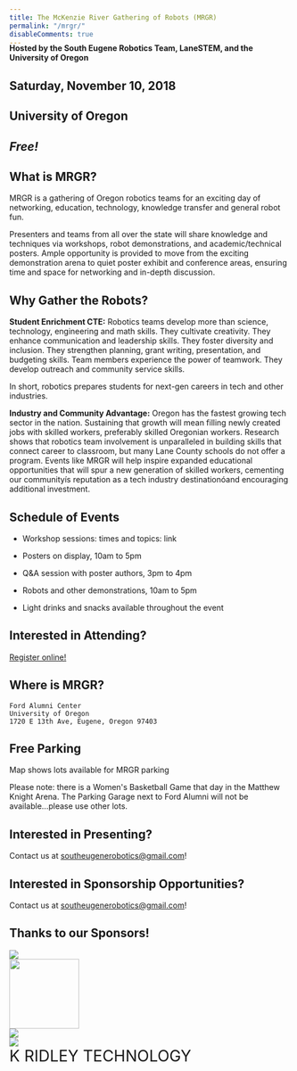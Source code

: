 ```yaml
---
title: The McKenzie River Gathering of Robots (MRGR)
permalink: "/mrgr/"
disableComments: true
---
```


<h4 style="margin-top: -20px;">Hosted by the South Eugene Robotics Team, LaneSTEM, and the University of Oregon</h4>

<h2>Saturday, November 10, 2018</h2>
<h2>University of Oregon</h2>
<h2 style="margin-bottom: 20px;"><i>Free!</i></h2>

## What is MRGR?

MRGR is a gathering of Oregon robotics teams for an exciting day of networking, education, technology, knowledge transfer and general robot fun.

Presenters and teams from all over the state will share knowledge and techniques via workshops, robot demonstrations, and academic/technical posters. Ample opportunity is provided to move from the exciting demonstration arena to quiet poster exhibit and conference areas, ensuring time and space for networking and in-depth discussion.

## Why Gather the Robots?

**Student Enrichment CTE:** Robotics teams develop more than science, technology, engineering and math skills. They cultivate creativity. They enhance communication and leadership skills. They foster diversity and inclusion. They strengthen planning, grant writing, presentation, and budgeting skills. Team members experience the power of teamwork. They develop outreach and community service skills.

In short, robotics prepares students for next-gen careers in tech and other industries.

**Industry and Community Advantage:** Oregon has the fastest growing tech sector in the nation. Sustaining that growth will mean filling newly created jobs with skilled workers, preferably skilled Oregonian workers. Research shows that robotics team involvement is unparalleled in building skills that connect career to classroom, but many Lane County schools do not offer a program. Events like MRGR will help inspire expanded educational opportunities that will spur a new generation of skilled workers, cementing our communityís reputation as a tech industry destinationóand encouraging additional investment.

## Schedule of Events

* Workshop sessions: times and topics: link

* Posters on display, 10am to 5pm

* Q&A session with poster authors, 3pm to 4pm

* Robots and other demonstrations, 10am to 5pm

* Light drinks and snacks available throughout the event

## Interested in Attending?

[Register online!](https://goo.gl/ZqbBWn)

## Where is MRGR?

    Ford Alumni Center
    University of Oregon
    1720 E 13th Ave, Eugene, Oregon 97403

## Free Parking <link to map>

Map shows lots available for MRGR parking

Please note: there is a Women's Basketball Game that day in the Matthew Knight Arena. The Parking Garage next to Ford Alumni will not be available...please use other lots.

## Interested in Presenting?

Contact us at [southeugenerobotics@gmail.com](mailto:southeugenerobotics@gmail.com)!

## Interested in Sponsorship Opportunities?

Contact us at [southeugenerobotics@gmail.com](mailto:southeugenerobotics@gmail.com)!

## Thanks to our Sponsors!

<div class="sponsor-grid">
    <div class="sponsor">
        <img src="https://xsmedia.com/wp-content/uploads/XS-Media-Logo-Horizontal-Lite-Black.png" class="sponsor-image" />
    </div>
    <div class="sponsor">
        <img src="https://pbs.twimg.com/profile_images/2514772194/uwlg4rrfdhbimiyvowab.png" height="125" class="sponsor-image" />
    </div>
    <div class="sponsor">
        <img src="http://mediad.publicbroadcasting.net/p/klcc/files/styles/x_large/public/201402/springfield_logo.jpg" class="sponsor-image" />
    </div>
    <div class="sponsor">
        <img src="https://www.imsglobal.org/sites/default/files/memberlogos/concentric-sky-logo-2018.png" class="sponsor-image" />
    </div>
    <div class="sponsor">
        <span class="sponsor-image" style="font-size: 2em; line-height: 1.25em;">K RIDLEY TECHNOLOGY</span>
    </div>
</div>
